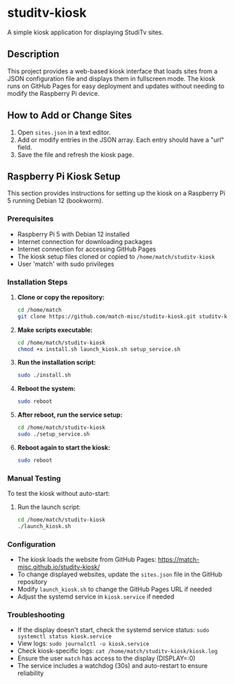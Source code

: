 # studitv-kiosk

A simple kiosk application for displaying StudiTv sites.

## Description

This project provides a web-based kiosk interface that loads sites from a JSON configuration file and displays them in fullscreen mode. The kiosk runs on GitHub Pages for easy deployment and updates without needing to modify the Raspberry Pi device.

## How to Add or Change Sites

1. Open `sites.json` in a text editor.
2. Add or modify entries in the JSON array. Each entry should have a "url" field.
3. Save the file and refresh the kiosk page.

## Raspberry Pi Kiosk Setup

This section provides instructions for setting up the kiosk on a Raspberry Pi 5 running Debian 12 (bookworm).

### Prerequisites

- Raspberry Pi 5 with Debian 12 installed
- Internet connection for downloading packages
- Internet connection for accessing GitHub Pages
- The kiosk setup files cloned or copied to `/home/match/studitv-kiosk`
- User 'match' with sudo privileges

### Installation Steps

1. **Clone or copy the repository:**
    ```bash
    cd /home/match
    git clone https://github.com/match-misc/studitv-kiosk.git studitv-kiosk
    ```

2. **Make scripts executable:**
    ```bash
    cd /home/match/studitv-kiosk
    chmod +x install.sh launch_kiosk.sh setup_service.sh
    ```

3. **Run the installation script:**
    ```bash
    sudo ./install.sh
    ```

4. **Reboot the system:**
    ```bash
    sudo reboot
    ```

5. **After reboot, run the service setup:**
    ```bash
    cd /home/match/studitv-kiosk
    sudo ./setup_service.sh
    ```

6. **Reboot again to start the kiosk:**
    ```bash
    sudo reboot
    ```

### Manual Testing

To test the kiosk without auto-start:

1. Run the launch script:
    ```bash
    cd /home/match/studitv-kiosk
    ./launch_kiosk.sh
    ```

### Configuration

- The kiosk loads the website from GitHub Pages: https://match-misc.github.io/studitv-kiosk/
- To change displayed websites, update the `sites.json` file in the GitHub repository
- Modify `launch_kiosk.sh` to change the GitHub Pages URL if needed
- Adjust the systemd service in `kiosk.service` if needed

### Troubleshooting

- If the display doesn't start, check the systemd service status: `sudo systemctl status kiosk.service`
- View logs: `sudo journalctl -u kiosk.service`
- Check kiosk-specific logs: `cat /home/match/studitv-kiosk/kiosk.log`
- Ensure the user `match` has access to the display (DISPLAY=:0)
- The service includes a watchdog (30s) and auto-restart to ensure reliability
